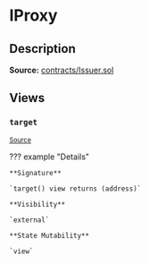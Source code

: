 # IProxy

## Description

**Source:** [contracts/Issuer.sol](https://github.com/Synthetixio/synthetix/tree/v2.87.1/contracts/Issuer.sol)

## Views

### `target`

<sub>[Source](https://github.com/Synthetixio/synthetix/tree/v2.87.1/contracts/Issuer.sol#L31)</sub>

??? example "Details"

    **Signature**

    `target() view returns (address)`

    **Visibility**

    `external`

    **State Mutability**

    `view`
